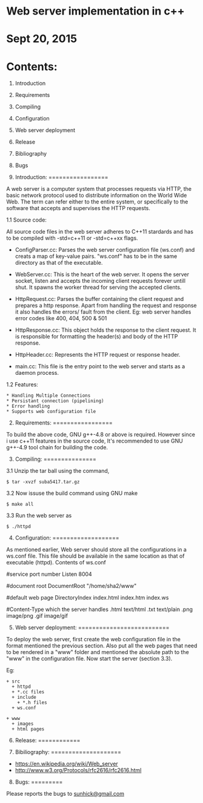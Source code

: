 # Web server implementation in c++
#                    Sept 20, 2015


Contents:
==========
1. Introduction
2. Requirements
3. Compiling
4. Configuration
5. Web server deployment
6. Release
7. Bibliography
8. Bugs


1. Introduction:
=================

A web server is a computer system that processes requests via
HTTP, the basic network protocol used to distribute information
on the World Wide Web. The term can refer either to the entire
system, or specifically to the software that accepts and
supervises the HTTP requests.

  1.1 Source code:

  All source code files in the web server adheres to C++11
  stardards and has to be compiled with -std=c++11 or
  -std=c++xx flags.

   * ConfigParser.cc:  Parses the web server configuration file 
     (ws.conf) and creats a map of key-value pairs. "ws.conf"
     has to be in the same directory as that of the executable.

   * WebServer.cc: This is the heart of the web server. It opens
     the server socket, listen and accepts the incoming client
     requests forever untill shut. It spawns the worker thread
     for serving the accepted clients.

   * HttpRequest.cc: Parses the buffer containing the client
     request and prepares a http response. Apart from handling
     the request and response it also handles the errors/ fault
     from the client. Eg: web server handles error codes like
     400, 404, 500 & 501

   * HttpResponse.cc: This object holds the response to the client
     request. It is responsible for formatting the header(s) and
     body of the HTTP response.

   * HttpHeader.cc: Represents the HTTP request or response header.

   * main.cc: This file is the entry point to the web server and
     starts as a daemon process.
     

  1.2 Features:

    * Handling Multiple	Connections
    * Persistant connection (pipelining)
    * Error handling
    * Supports web configuration file


2. Requirements:
=================

To build the above code, GNU g++-4.8 or above is required. However
since i use c++11 features in the source code, It's recommended to
use GNU g++-4.9 tool chain for building the code.


3. Compiling:
===============

 3.1 Unzip the tar ball using the command,

	$ tar -xvzf suba5417.tar.gz

 3.2 Now issuse the build command using GNU make

	$ make all

 3.3 Run the web server as 

	$ ./httpd


4. Configuration: 
===================

As mentioned earlier, Web server should store all the configurations in
a ws.conf file. This file should be available in the same location as
that of executable (httpd). Contents of ws.conf

 #service port number
 Listen	8004

 #document root
 DocumentRoot "/home/sha2/www"

 #default web page
 DirectoryIndex  index.html index.htm index.ws

 #Content-Type which the server handles
 .html text/html
 .txt  text/plain
 .png  image/png
 .gif  image/gif



5. Web server deployment:
==========================

To deploy the web server, first create the web configuration file in the
format mentioned the previous section. Also put all the web pages that
need to be rendered in a "www" folder and mentioned the absolute path to the
"www" in the configuration file. Now start the server (section 3.3).

Eg: 

	+ src
	  + httpd
	  + *.cc files
	  + include
	    + *.h files
	  + ws.conf

	+ www
	  + images
	  + html pages


6. Release:
============



7. Bibiliography:
====================

* https://en.wikipedia.org/wiki/Web_server
* http://www.w3.org/Protocols/rfc2616/rfc2616.html


8. Bugs:
=========

Please reports the bugs to sunhick@gmail.com
